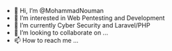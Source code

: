 - 👋 Hi, I’m @MohammadNouman
- 👀 I’m interested in Web Pentesting and Development
- 🌱 I’m currently Cyber Security and Laravel/PHP
- 💞️ I’m looking to collaborate on ...
- 📫 How to reach me ...

<!---
MohammadNouman/MohammadNouman is a ✨ special ✨ repository because its `README.md` (this file) appears on your GitHub profile.
You can click the Preview link to take a look at your changes.
--->
